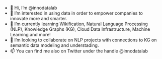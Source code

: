 - 👋 Hi, I’m @innodatalab
- 👀 I’m interested in using data in order to empower companies to innovate more and smarter.
- 🌱 I’m currently learning Wikification, Natural Language Processing (NLP), Knowledge Graphs (KG), Cloud Data Infrastructure, Machine Learning and more!
- 💞️ I’m looking to collaborate on NLP projects with connections to KG on semantic data modeling and understading. 
- 📫 You can find me also on Twitter under the handle @innodatalab 

<!---
innodatalab/innodatalab is a ✨ special ✨ repository because its `README.md` (this file) appears on your GitHub profile.
You can click the Preview link to take a look at your changes.
--->
